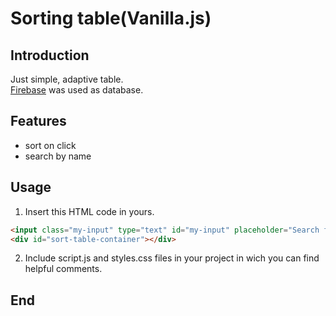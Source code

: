 # Sorting table(Vanilla.js)

## Introduction

Just simple, adaptive table.  
[Firebase](https://firebase.google.com) was used as database.

## Features

- sort on click
- search by name

## Usage

1. Insert this HTML code in yours.

```html
<input class="my-input" type="text" id="my-input" placeholder="Search for names.." title="Type in a name" />
<div id="sort-table-container"></div>
```

2. Include script.js and styles.css files in your project in wich you can find helpful comments.

## End
